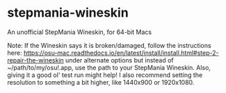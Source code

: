 # stepmania-wineskin
An unofficial StepMania Wineskin, for 64-bit Macs

Note:
If the Wineskin says it is broken/damaged, follow the instructions here: https://osu-mac.readthedocs.io/en/latest/install/install.html#step-2-repair-the-wineskin under alternate options but instead of ~/path/to/my/osu\!.app, use the path to your StepMania Wineskin. Also, giving it a good ol' test run might help!
I also recommend setting the resolution to something a bit higher, like 1440x900 or 1920x1080.
